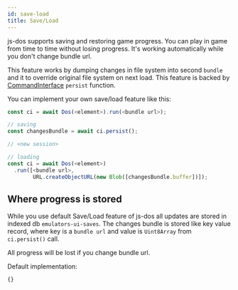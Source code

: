 ```yaml
---
id: save-load
title: Save/Load
---
```


js-dos supports saving and restoring game progress. You can play in game from time to time
without losing progress. It's working automatically while you don't change bundle url.

This feature works by dumping changes in file system into second `bundle` and it to override original file system
on next load. This feature is backed by [CommandInterface](command-interface.md) `persist` function.

You can implement your own save/load feature like this:

```ts
const ci = await Dos(<element>).run(<bundle url>);

// saving
const changesBundle = await ci.persist();

// <new session>

// loading
const ci = await Dos(<element>)
  .run([<bundle url>, 
        URL.createObjectURL(new Blob([changesBundle.buffer])]);

```

## Where progress is stored

While you use default Save/Load feature of js-dos all updates are stored in indexed db `emulators-ui-saves`.
The changes bundle is stored like key value record, where key is a `bundle url` and value is `Uint8Array` from `ci.persist()` call.

All progress will be lost if you change bundle url.


Default implementation:
```typescript title="https://raw.githubusercontent.com/caiiiycuk/js-dos/emulators-ui/src/persist/save-load.ts"
{}
```
